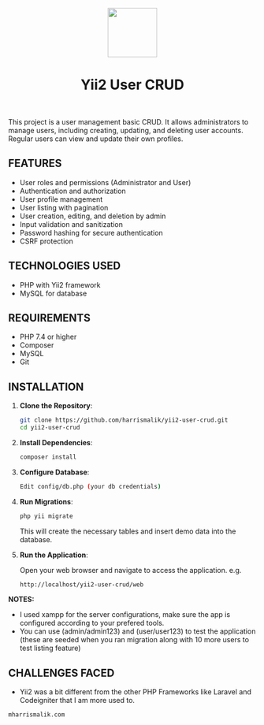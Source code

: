 <p align="center">
    <a href="https://github.com/yiisoft" target="_blank">
        <img src="https://avatars0.githubusercontent.com/u/993323" height="100px">
    </a>
    <h1 align="center">Yii2 User CRUD</h1>
    <br>
</p>

This project is a user management basic CRUD.
It allows administrators to manage users, including creating, updating, and deleting user accounts.
Regular users can view and update their own profiles.

FEATURES
-------------------

- User roles and permissions (Administrator and User)
- Authentication and authorization
- User profile management
- User listing with pagination
- User creation, editing, and deletion by admin
- Input validation and sanitization
- Password hashing for secure authentication
- CSRF protection


TECHNOLOGIES USED
-------------------

- PHP with Yii2 framework
- MySQL for database

REQUIREMENTS
------------

- PHP 7.4 or higher
- Composer
- MySQL
- Git

INSTALLATION
------------

1. **Clone the Repository**:

   ```bash
   git clone https://github.com/harrismalik/yii2-user-crud.git
   cd yii2-user-crud

2. **Install Dependencies**:

   ```bash
   composer install

3. **Configure Database**:

   ```bash
   Edit config/db.php (your db credentials)

4. **Run Migrations**:

   ```bash
   php yii migrate
   ```
   This will create the necessary tables and insert demo data into the database.

5. **Run the Application**:

   Open your web browser and navigate to access the application. e.g.
   ```bash
   http://localhost/yii2-user-crud/web

**NOTES:** 
- I used xampp for the server configurations, make sure the app is configured according to your prefered tools.
- You can use (admin/admin123) and (user/user123) to test the application (these are seeded when you ran migration along with 10 more users to test listing feature)


CHALLENGES FACED
---------------

- Yii2 was a bit different from the other PHP Frameworks like Laravel and Codeigniter that I am more used to.

```mharrismalik.com```
